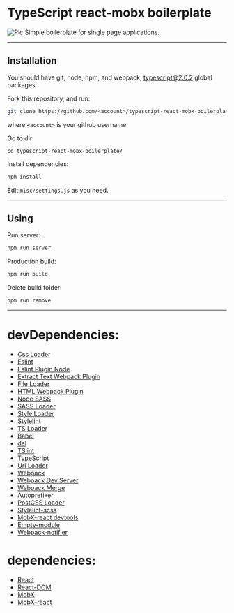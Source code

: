 # TypeScript react-mobx boilerplate
![Pic](http://i.imgur.com/uB7Dtbc.jpg)
Simple boilerplate for single page applications.
___

## Installation
You should have git, node, npm, and webpack, typescript@2.0.2 global packages.

Fork this repository, and run:
```sh
git clone https://github.com/<account>/typescript-react-mobx-boilerplate.git
```
where ```<account>``` is your github username.

Go to dir:

```
cd typescript-react-mobx-boilerplate/
```

Install dependencies:

```sh
npm install
```

Edit ```misc/settings.js``` as you need.

___
## Using
Run server:
```sh
npm run server
```
Production build:
```sh
npm run build
```
Delete build folder:
```sh
npm run remove
```
___

# devDependencies:
- [Css Loader](https://github.com/webpack/css-loader)
- [Eslint](http://eslint.org/)
- [Eslint Plugin Node](https://www.npmjs.com/package/eslint-plugin-node)
- [Extract Text Webpack Plugin](https://github.com/webpack/extract-text-webpack-plugin)
- [File Loader](https://github.com/webpack/file-loader)
- [HTML Webpack Plugin](https://github.com/ampedandwired/html-webpack-plugin)
- [Node SASS](https://github.com/sass/node-sass)
- [SASS Loader](https://github.com/jtangelder/sass-loader)
- [Style Loader](https://github.com/webpack/style-loader)
- [Stylelint](https://github.com/stylelint/stylelint)
- [TS Loader](https://github.com/TypeStrong/ts-loader)
- [Babel](https://babeljs.io/)
- [del](https://www.npmjs.com/package/del)
- [TSlint](https://palantir.github.io/tslint/)
- [TypeScript](https://www.npmjs.com/package/typescript)
- [Url Loader](https://github.com/webpack/url-loader)
- [Webpack](https://webpack.github.io/)
- [Webpack Dev Server](https://webpack.github.io/docs/webpack-dev-server.html)
- [Webpack Merge](https://www.npmjs.com/package/webpack-merge)
- [Autoprefixer](https://github.com/postcss/autoprefixer)
- [PostCSS Loader](https://github.com/postcss/postcss-loader)
- [Stylelint-scss](https://www.npmjs.com/package/stylelint-scss)
- [MobX-react devtools](https://github.com/mobxjs/mobx-react-devtools)
- [Empty-module](https://github.com/Calvein/empty-module)
- [Webpack-notifier](https://www.npmjs.com/package/webpack-notifier)

# dependencies:
- [React](https://facebook.github.io/react/)
- [React-DOM](https://www.npmjs.com/package/react-dom)
- [MobX](https://github.com/mobxjs/mobx)
- [MobX-react](https://github.com/mobxjs/mobx-react)
